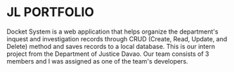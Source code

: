 # JL PORTFOLIO

Docket System is a web application that helps organize the department's inquest and investigation records through CRUD (Create, Read, Update, and Delete) method and saves records to a local database. This is our intern project from the Department of Justice Davao. Our team consists of 3 members and I was assigned as one of the team's developers.
